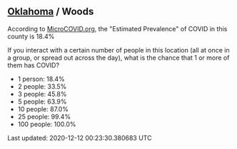 
## [Oklahoma](/united-states/oklahoma) / Woods

According to [MicroCOVID.org](http://microcovid.org),
the "Estimated Prevalence" of COVID in this county is 18.4%

If you interact with a certain number of people in this location
(all at once in a group, or spread out across the day), what is the chance that
1 or more of them has COVID?

- 1 person: 18.4%
- 2 people: 33.5%
- 3 people: 45.8%
- 5 people: 63.9%
- 10 people: 87.0%
- 25 people: 99.4%
- 100 people: 100.0%

Last updated: 2020-12-12 00:23:30.380683 UTC
